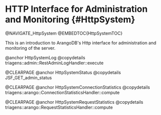 HTTP Interface for Administration and Monitoring {#HttpSystem}
==============================================================

@NAVIGATE_HttpSystem
@EMBEDTOC{HttpSystemTOC}

This is an introduction to ArangoDB's Http interface for administration and
monitoring of the server.

@anchor HttpSystemLog
@copydetails triagens::admin::RestAdminLogHandler::execute

@CLEARPAGE
@anchor HttpSystemStatus
@copydetails JSF_GET_admin_status

@CLEARPAGE
@anchor HttpSystemConnectionStatistics
@copydetails triagens::arango::ConnectionStatisticsHandler::compute

@CLEARPAGE
@anchor HttpSystemRequestStatistics
@copydetails triagens::arango::RequestStatisticsHandler::compute
